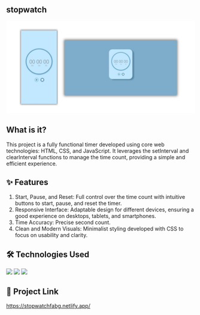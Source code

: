 ## stopwatch
<img src="img/Designread.jpg">

## What is it?
This project is a fully functional timer developed using core web technologies: HTML, 
CSS, and JavaScript. It leverages the setInterval and clearInterval functions to
manage the time count, providing a simple and efficient experience.

## ✨ Features
1. Start, Pause, and Reset: Full control over the time count with intuitive buttons to start, pause, and reset the timer.
2. Responsive Interface: Adaptable design for different devices, ensuring a good experience on desktops, tablets, and smartphones.
3. Time Accuracy: Precise second count.
4. Clean and Modern Visuals: Minimalist styling developed with CSS to focus on usability and clarity.

## 🛠️ Technologies Used
<img src="https://img.shields.io/badge/HTML5-E34F26?style=for-the-badge&logo=html5&logoColor=white">
<img src="https://img.shields.io/badge/CSS3-1572B6?style=for-the-badge&logo=css3&logoColor=white">
<img src="https://img.shields.io/badge/JavaScript-F7DF1E?style=for-the-badge&logo=javascript&logoColor=black">

## 📂 Project Link
https://stopwatchfabg.netlify.app/
